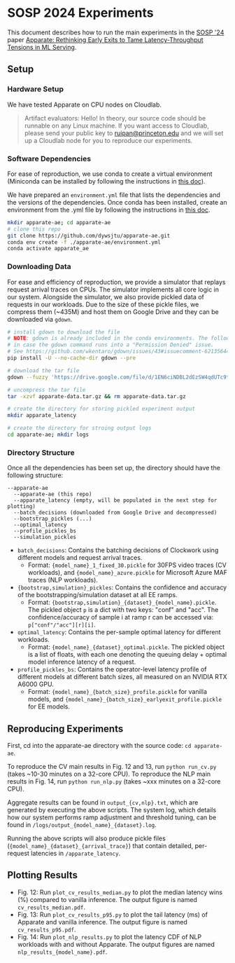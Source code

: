 # SOSP 2024 Experiments

This document describes how to run the main experiments in the [SOSP '24](https://sigops.org/s/conferences/sosp/2024/) paper [Apparate: Rethinking Early Exits to Tame Latency-Throughput Tensions in ML Serving](https://arxiv.org/abs/2312.05385).

## Setup

### Hardware Setup

We have tested Apparate on CPU nodes on Cloudlab. 

> Artifact evaluators: Hello! In theory, our source code should be runnable on any Linux machine. If you want access to Cloudlab, please send your public key to ruipan@princeton.edu and we will set up a Cloudlab node for you to reproduce our experiments.

### Software Dependencies

For ease of reproduction, we use conda to create a virtual environment (Miniconda can be installed by following the instructions in [this doc](https://docs.anaconda.com/miniconda/miniconda-install/)).

We have prepared an `environment.yml` file that lists the dependencies and the versions of the dependencies. Once conda has been installed, create an environment from the .yml file by following the instructions in [this doc](https://conda.io/projects/conda/en/latest/user-guide/tasks/manage-environments.html#creating-an-environment-from-an-environment-yml-file).

```bash
mkdir apparate-ae; cd apparate-ae
# clone this repo
git clone https://github.com/dywsjtu/apparate-ae.git
conda env create -f ./apparate-ae/environment.yml
conda activate apparate_ae
```

### Downloading Data

For ease and efficiency of reproduction, we provide a simulator that replays request arrival traces on CPUs. The simulator implements all core logic in our system. Alongside the simulator, we also provide pickled data of requests in our workloads. Due to the size of these pickle files, we compress them (~435M) and host them on Google Drive and they can be downloaded via `gdown`.

```bash
# install gdown to download the file
# NOTE: gdown is already included in the conda environments. The following only needs to be done
# in case the gdown command runs into a "Permission Denied" issue.
# See https://github.com/wkentaro/gdown/issues/43#issuecomment-621356443 for more details.
pip install -U --no-cache-dir gdown --pre

# download the tar file
gdown --fuzzy 'https://drive.google.com/file/d/1EN6ciNDBL2dEzSW4qdUTc9t4vOYkzWD8/view?usp=sharing'

# uncompress the tar file
tar -xzvf apparate-data.tar.gz && rm apparate-data.tar.gz

# create the directory for storing pickled experiment output
mkdir apparate_latency

# create the directory for stroing output logs
cd apparate-ae; mkdir logs
```


### Directory Structure

Once all the dependencies has been set up, the directory should have the following structure:

```
--apparate-ae
  --apparate-ae (this repo)
  --apparate_latency (empty, will be populated in the next step for plotting)
  --batch_decisions (downloaded from Google Drive and decompressed)
  --bootstrap_pickles (...)
  --optimal_latency
  --profile_pickles_bs
  --simulation_pickles
```

- `batch_decisions`: Contains the batching decisions of Clockwork using different models and request arrival traces. 
  - Format: `{model_name}_1_fixed_30.pickle` for 30FPS video traces (CV workloads), and `{model_name}_azure.pickle` for Microsoft Azure MAF traces (NLP workloads).
- `{bootstrap,simulation}_pickles`: Contains the confidence and accuracy of the bootstrapping/simulation dataset at all EE ramps.
  - Format: `{bootstrap,simulation}_{dataset}_{model_name}.pickle`. The pickled object `p` is a dict with two keys: "conf" and "acc". The confidence/accuracy of sample i at ramp r can be accessed via: `p["conf"/"acc"][r][i]`.
- `optimal_latency`: Contains the per-sample optimal latency for different workloads.
  - Format: `{model_name}_{dataset}_optimal.pickle`. The pickled object is a list of floats, with each one denoting the queuing delay + optimal model inference latency of a request.
- `profile_pickles_bs`: Contains the operator-level latency profile of different models at different batch sizes, all measured on an NVIDIA RTX A6000 GPU.
  - Format: `{model_name}_{batch_size}_profile.pickle` for vanilla models, and `{model_name}_{batch_size}_earlyexit_profile.pickle` for EE models.

## Reproducing Experiments

First, cd into the apparate-ae directory with the source code: `cd apparate-ae`.

To reproduce the CV main results in Fig. 12 and 13, run `python run_cv.py` (takes ~10-30 minutes on a 32-core CPU). To reproduce the NLP main results in Fig. 14, run `python run_nlp.py` (takes ~xxx minutes on a 32-core CPU).

Aggregate results can be found in `output_{cv,nlp}.txt`, which are generated by executing the above scripts. The system log, which details how our system performs ramp adjustment and threshold tuning, can be found in `/logs/output_{model_name}_{dataset}.log`.

Running the above scripts will also produce pickle files (`{model_name}_{dataset}_{arrival_trace}`) that contain detailed, per-request latencies in `/apparate_latency`.

## Plotting Results

- Fig. 12: Run `plot_cv_results_median.py` to plot the median latency wins (%) compared to vanilla inference. The output figure is named `cv_results_median.pdf`.
- Fig. 13: Run `plot_cv_results_p95.py` to plot the tail latency (ms) of Apparate and vanilla inference. The output figure is named `cv_results_p95.pdf`.
- Fig. 14: Run `plot_nlp_results.py` to plot the latency CDF of NLP workloads with and without Apparate. The output figures are named `nlp_results_{model_name}.pdf`.


